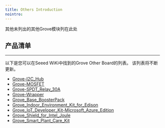 ```yaml
---
title: Others Introduction
nointro:
---
```


其他未列出的其他Grove模块列在此处

## 产品清单
---

以下是您可以在Seeed WiKi中找到的Grove Other Board的列表。 该列表将不断更新。
* [Grove-I2C_Hub](http://seeed.wiki/Grove-I2C_Hub)
* [Grove-MOSFET](http://seeed.wiki/Grove-MOSFET)
* [Grove-SPDT_Relay_30A](http://seeed.wiki/Grove_SPDT_Relay_30A)
* [Grove-Wrapper](http://seeed.wiki/Grove-Wrapper)
* [Grove_Base_BoosterPack](http://seeed.wiki/Grove_Base_BoosterPack)
* [Grove_Indoor_Environment_Kit_for_Edison](http://seeed.wiki/Grove_Indoor_Environment_Kit_for_Edison)
* [Grove_IoT_Developer_Kit-Microsoft_Azure_Edition](http://seeed.wiki/Grove_IoT_Developer_Kit-Microsoft_Azure_Edition)
* [Grove_Shield_for_Intel_Joule](http://seeed.wiki/Grove_Shield_for_Intel_Joule/)
* [Grove_Smart_Plant_Care_Kit](http://seeed.wiki/Grove_Smart_Plant_Care_Kit)